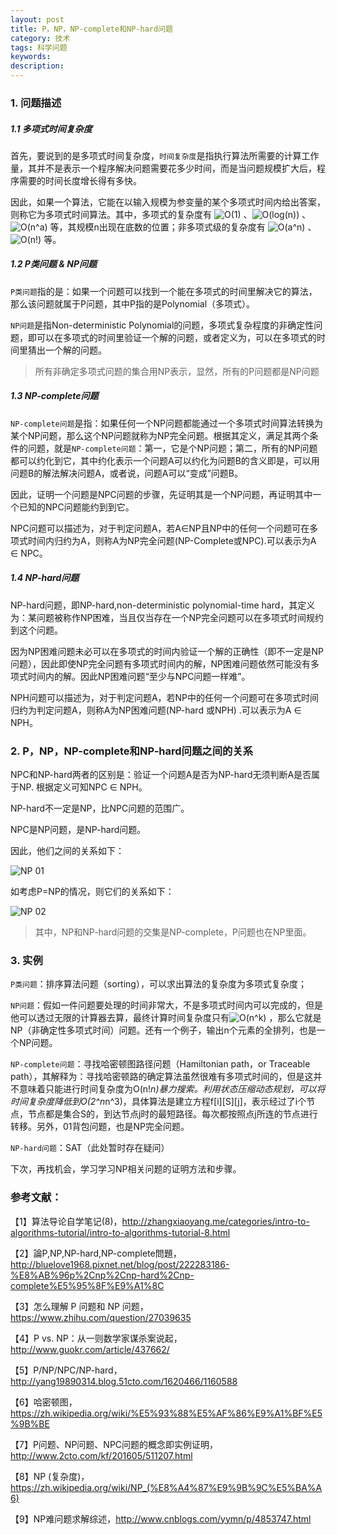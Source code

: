 ```yaml
---
layout: post
title: P，NP，NP-complete和NP-hard问题
category: 技术
tags: 科学问题
keywords:
description:
---
```


### 1. 问题描述

##### 1.1 多项式时间复杂度

首先，要说到的是多项式时间复杂度，```时间复杂度```是指执行算法所需要的计算工作量，其并不是表示一个程序解决问题需要花多少时间，而是当问题规模扩大后，程序需要的时间长度增长得有多快。

因此，如果一个算法，它能在以输入规模为参变量的某个多项式时间内给出答案，则称它为多项式时间算法。其中，多项式的复杂度有 <img src = "http://latex.codecogs.com/gif.latex?O(1)" title="O(1)"  /> 、<img src = "http://latex.codecogs.com/gif.latex?O(log(n))" title="O(log(n))"  /> 、<img src = "http://latex.codecogs.com/gif.latex?O(n^a)" title="O(n^a)"  /> 等，其规模n出现在底数的位置；非多项式级的复杂度有 <img src = "http://latex.codecogs.com/gif.latex?O(a^n)" title="O(a^n)"  /> 、<img src = "http://latex.codecogs.com/gif.latex?O(n!)" title="O(n!)"  /> 等。

##### 1.2 P类问题 & NP问题

```P类问题```指的是：如果一个问题可以找到一个能在多项式的时间里解决它的算法，那么该问题就属于P问题，其中P指的是Polynomial（多项式）。

```NP问题```是指Non-deterministic Polynomial的问题，多项式复杂程度的非确定性问题，即可以在多项式的时间里验证一个解的问题，或者定义为，可以在多项式的时间里猜出一个解的问题。

> 所有非确定多项式问题的集合用NP表示，显然，所有的P问题都是NP问题

##### 1.3 NP-complete问题

```NP-complete问题```是指：如果任何一个NP问题都能通过一个多项式时间算法转换为某个NP问题，那么这个NP问题就称为NP完全问题。根据其定义，满足其两个条件的问题，就是```NP-complete问题```：第一，它是个NP问题；第二，所有的NP问题都可以约化到它，其中约化表示一个问题A可以约化为问题B的含义即是，可以用问题B的解法解决问题A，或者说，问题A可以“变成”问题B。

因此，证明一个问题是NPC问题的步骤，先证明其是一个NP问题，再证明其中一个已知的NPC问题能约到到它。

NPC问题可以描述为，对于判定问题A，若A∈NP且NP中的任何一个问题可在多项式时间内归约为A，则称A为NP完全问题(NP-Complete或NPC).可以表示为A ∈ NPC。

##### 1.4 NP-hard问题

NP-hard问题，即NP-hard,non-deterministic polynomial-time hard，其定义为：某问题被称作NP困难，当且仅当存在一个NP完全问题可以在多项式时间规约到这个问题。

因为NP困难问题未必可以在多项式的时间内验证一个解的正确性（即不一定是NP问题），因此即使NP完全问题有多项式时间内的解，NP困难问题依然可能没有多项式时间内的解。因此NP困难问题“至少与NPC问题一样难”。

NPH问题可以描述为，对于判定问题A，若NP中的任何一个问题可在多项式时间归约为判定问题A，则称A为NP困难问题(NP-hard 或NPH) .可以表示为A ∈ NPH。


### 2. P，NP，NP-complete和NP-hard问题之间的关系

NPC和NP-hard两者的区别是：验证一个问题A是否为NP-hard无须判断A是否属于NP. 根据定义可知NPC ∈ NPH。

NP-hard不一定是NP，比NPC问题的范围广。 

NPC是NP问题，是NP-hard问题。

因此，他们之间的关系如下：

![NP 01]({{site.CDN_PATH}}/public/image/201707014-NP-01.png)

如考虑P=NP的情况，则它们的关系如下：

![NP 02]({{site.CDN_PATH}}/public/image/20170714-NP-02.png)

> 其中，NP和NP-hard问题的交集是NP-complete，P问题也在NP里面。

### 3. 实例

```P类问题```：排序算法问题（sorting），可以求出算法的复杂度为多项式复杂度；

```NP问题```：假如一件问题要处理的时间非常大，不是多项式时间内可以完成的，但是他可以透过无限的计算器去算，最终计算时间复杂度只有<img src = "http://latex.codecogs.com/gif.latex?O(n^k)" title="O(n^k)"  /> ，那么它就是NP（非确定性多项式时间）问题。还有一个例子，输出n个元素的全排列，也是一个NP问题。

```NP-complete问题```：寻找哈密顿图路径问题（Hamiltonian path，or Traceable path），其解释为：寻找哈密顿路的确定算法虽然很难有多项式时间的，但是这并不意味着只能进行时间复杂度为O(n!*n)暴力搜索。利用状态压缩动态规划，可以将时间复杂度降低到O(2^n*n^3)，具体算法是建立方程f[i][S][j]，表示经过了i个节点，节点都是集合S的，到达节点j时的最短路径。每次都按照点j所连的节点进行转移。另外，01背包问题，也是NP完全问题。

```NP-hard问题```：SAT（此处暂时存在疑问）

下次，再找机会，学习学习NP相关问题的证明方法和步骤。

### 参考文献：

【1】算法导论自学笔记(8)，http://zhangxiaoyang.me/categories/intro-to-algorithms-tutorial/intro-to-algorithms-tutorial-8.html

【2】論P,NP,NP-hard,NP-complete問題，http://bluelove1968.pixnet.net/blog/post/222283186-%E8%AB%96p%2Cnp%2Cnp-hard%2Cnp-complete%E5%95%8F%E9%A1%8C

【3】怎么理解 P 问题和 NP 问题，https://www.zhihu.com/question/27039635

【4】P vs. NP：从一则数学家谋杀案说起，http://www.guokr.com/article/437662/

【5】P/NP/NPC/NP-hard，http://yang19890314.blog.51cto.com/1620466/1160588

【6】哈密顿图，https://zh.wikipedia.org/wiki/%E5%93%88%E5%AF%86%E9%A1%BF%E5%9B%BE

【7】P问题、NP问题、NPC问题的概念即实例证明，http://www.2cto.com/kf/201605/511207.html

【8】NP (复杂度)，https://zh.wikipedia.org/wiki/NP_(%E8%A4%87%E9%9B%9C%E5%BA%A6)

【9】NP难问题求解综述，http://www.cnblogs.com/yymn/p/4853747.html